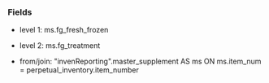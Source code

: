 ### Fields

- level 1: ms.fg_fresh_frozen
- level 2: ms.fg_treatment

- from/join: "invenReporting".master_supplement AS ms ON ms.item_num = perpetual_inventory.item_number
